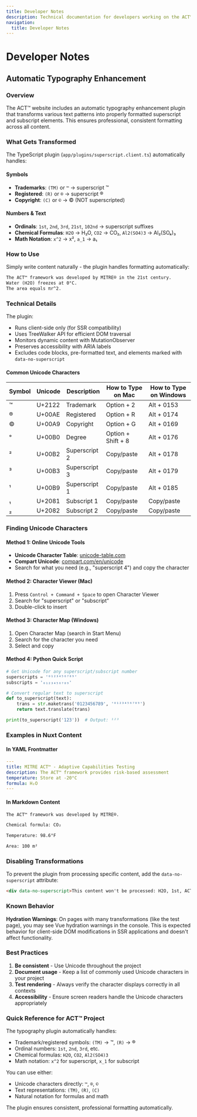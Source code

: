 ```yaml
---
title: Developer Notes
description: Technical documentation for developers working on the ACT™ website
navigation:
  title: Developer Notes
---
```


# Developer Notes

## Automatic Typography Enhancement

### Overview

The ACT™ website includes an automatic typography enhancement plugin that transforms various text patterns into properly formatted superscript and subscript elements. This ensures professional, consistent formatting across all content.

### What Gets Transformed

The TypeScript plugin (`app/plugins/superscript.client.ts`) automatically handles:

#### Symbols

- **Trademarks**: `(TM)` or `™` → superscript ™
- **Registered**: `(R)` or `®` → superscript ®
- **Copyright**: `(C)` or `©` → © (NOT superscripted)

#### Numbers & Text

- **Ordinals**: `1st`, `2nd`, `3rd`, `21st`, `102nd` → superscript suffixes
- **Chemical Formulas**: `H2O` → H₂O, `CO2` → CO₂, `Al2(SO4)3` → Al₂(SO₄)₃
- **Math Notation**: `x^2` → x², `a_1` → a₁

### How to Use

Simply write content naturally - the plugin handles formatting automatically:

```markdown
The ACT™ framework was developed by MITRE® in the 21st century.
Water (H2O) freezes at 0°C.
The area equals πr^2.
```

### Technical Details

The plugin:

- Runs client-side only (for SSR compatibility)
- Uses TreeWalker API for efficient DOM traversal
- Monitors dynamic content with MutationObserver
- Preserves accessibility with ARIA labels
- Excludes code blocks, pre-formatted text, and elements marked with `data-no-superscript`

#### Common Unicode Characters

| Symbol | Unicode | Description   | How to Type on Mac | How to Type on Windows |
| ------ | ------- | ------------- | ------------------ | ---------------------- |
| ™     | U+2122  | Trademark     | Option + 2         | Alt + 0153             |
| ®     | U+00AE  | Registered    | Option + R         | Alt + 0174             |
| ©     | U+00A9  | Copyright     | Option + G         | Alt + 0169             |
| °      | U+00B0  | Degree        | Option + Shift + 8 | Alt + 0176             |
| ²      | U+00B2  | Superscript 2 | Copy/paste         | Alt + 0178             |
| ³      | U+00B3  | Superscript 3 | Copy/paste         | Alt + 0179             |
| ¹      | U+00B9  | Superscript 1 | Copy/paste         | Alt + 0185             |
| ₁      | U+2081  | Subscript 1   | Copy/paste         | Copy/paste             |
| ₂      | U+2082  | Subscript 2   | Copy/paste         | Copy/paste             |

### Finding Unicode Characters

#### Method 1: Online Unicode Tools

- **Unicode Character Table**: [unicode-table.com](https://unicode-table.com)
- **Compart Unicode**: [compart.com/en/unicode](https://compart.com/en/unicode)
- Search for what you need (e.g., "superscript 4") and copy the character

#### Method 2: Character Viewer (Mac)

1. Press `Control + Command + Space` to open Character Viewer
2. Search for "superscript" or "subscript"
3. Double-click to insert

#### Method 3: Character Map (Windows)

1. Open Character Map (search in Start Menu)
2. Search for the character you need
3. Select and copy

#### Method 4: Python Quick Script

```python
# Get Unicode for any superscript/subscript number
superscripts = '⁰¹²³⁴⁵⁶⁷⁸⁹'
subscripts = '₀₁₂₃₄₅₆₇₈₉'

# Convert regular text to superscript
def to_superscript(text):
    trans = str.maketrans('0123456789', '⁰¹²³⁴⁵⁶⁷⁸⁹')
    return text.translate(trans)

print(to_superscript('123'))  # Output: ¹²³
```

### Examples in Nuxt Content

#### In YAML Frontmatter

```yaml
---
title: MITRE ACT™ - Adaptive Capabilities Testing
description: The ACT™ framework provides risk-based assessment
temperature: Store at -20°C
formula: H₂O
---
```

#### In Markdown Content

```markdown
The ACT™ framework was developed by MITRE®.

Chemical formula: CO₂

Temperature: 98.6°F

Area: 100 m²
```

### Disabling Transformations

To prevent the plugin from processing specific content, add the `data-no-superscript` attribute:

```html
<div data-no-superscript>This content won't be processed: H2O, 1st, ACT™</div>
```

### Known Behavior

**Hydration Warnings**: On pages with many transformations (like the test page), you may see Vue hydration warnings in the console. This is expected behavior for client-side DOM modifications in SSR applications and doesn't affect functionality.

### Best Practices

1. **Be consistent** - Use Unicode throughout the project
2. **Document usage** - Keep a list of commonly used Unicode characters in your project
3. **Test rendering** - Always verify the character displays correctly in all contexts
4. **Accessibility** - Ensure screen readers handle the Unicode characters appropriately

### Quick Reference for ACT™ Project

The typography plugin automatically handles:

- Trademark/registered symbols: `(TM)` → ™, `(R)` → ®
- Ordinal numbers: `1st`, `2nd`, `3rd`, etc.
- Chemical formulas: `H2O`, `CO2`, `Al2(SO4)3`
- Math notation: `x^2` for superscript, `x_1` for subscript

You can use either:

- Unicode characters directly: `™`, `®`, `©`
- Text representations: `(TM)`, `(R)`, `(C)`
- Natural notation for formulas and math

The plugin ensures consistent, professional formatting automatically.
